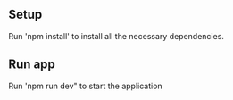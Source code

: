 ## Setup

Run 'npm install' to install all the necessary dependencies.

## Run app

Run 'npm run dev" to start the application
